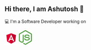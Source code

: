 ## Hi there, I am Ashutosh 👋

💻 I'm a Software Developer working on 

[1]: angular.io
[2]: angular.io
[![angular](angular_logo.png)][1]
[![node.js](node_logo.png)][2]

<!--
**ashutosh-suryawanshi/ashutosh-suryawanshi** is a ✨ _special_ ✨ repository because its `README.md` (this file) appears on your GitHub profile.

Here are some ideas to get you started:

- 🔭 I’m currently working on ...
- 🌱 I’m currently learning ...
- 👯 I’m looking to collaborate on ...
- 🤔 I’m looking for help with ...
- 💬 Ask me about ...
- 📫 How to reach me: ...
- 😄 Pronouns: ...
- ⚡ Fun fact: ...
-->
